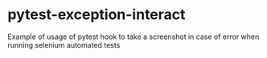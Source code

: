 # pytest-exception-interact

Example of usage of pytest hook to take a screenshot in case of error when 
running selenium automated tests
